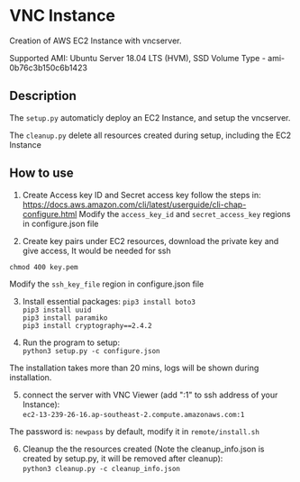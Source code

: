 # VNC Instance

Creation of AWS EC2 Instance with vncserver.

Supported AMI:
Ubuntu Server 18.04 LTS (HVM), SSD Volume Type - ami-0b76c3b150c6b1423

## Description

The ```setup.py``` automaticly deploy an EC2 Instance, and setup the vncserver. 

The ```cleanup.py``` delete all resources created during setup, including the EC2 Instance

## How to use

1. Create Access key ID and Secret access key follow the steps in: https://docs.aws.amazon.com/cli/latest/userguide/cli-chap-configure.html
Modify the ```access_key_id``` and ```secret_access_key``` regions in configure.json file

2. Create key pairs under EC2 resources, download the private key and give access, It would be needed for ssh

```chmod 400 key.pem```

Modify the ```ssh_key_file``` region in configure.json file 

3. Install essential packages:
```pip3 install boto3```  
```pip3 install uuid```  
```pip3 install paramiko```  
```pip3 install cryptography==2.4.2```  

4. Run the program to setup:   
```python3 setup.py -c configure.json```  

The installation takes more than 20 mins, logs will be shown during installation.  

5. connect the server with VNC Viewer (add ":1" to ssh address of your Instance):  
```ec2-13-239-26-16.ap-southeast-2.compute.amazonaws.com:1```  

The password is: ```newpass``` by default, modify it in ```remote/install.sh```

6. Cleanup the the resources created (Note the cleanup_info.json is created by setup.py, it will be removed after cleanup):  
```python3 cleanup.py -c cleanup_info.json```

